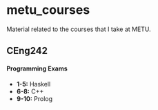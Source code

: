 # metu_courses
Material related to the courses that I take at METU.

## CEng242
#### Programming Exams 
- **1-5:** Haskell
- **6-8:** C++
- **9-10:** Prolog
